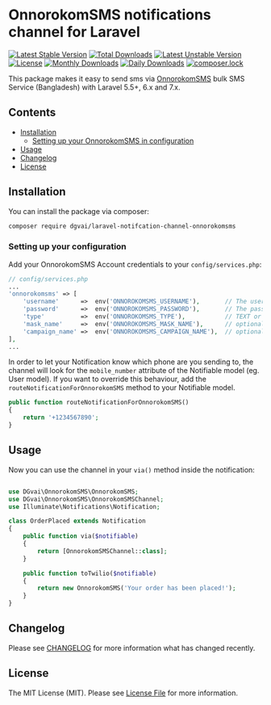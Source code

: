 # OnnorokomSMS notifications channel for Laravel

[![Latest Stable Version](https://poser.pugx.org/dgvai/laravel-notifcation-channel-onnorokomsms/v/stable)](https://packagist.org/packages/dgvai/laravel-notifcation-channel-onnorokomsms)
[![Total Downloads](https://poser.pugx.org/dgvai/laravel-notifcation-channel-onnorokomsms/downloads)](https://packagist.org/packages/dgvai/laravel-notifcation-channel-onnorokomsms)
[![Latest Unstable Version](https://poser.pugx.org/dgvai/laravel-notifcation-channel-onnorokomsms/v/unstable)](https://packagist.org/packages/dgvai/laravel-notifcation-channel-onnorokomsms)
[![License](https://poser.pugx.org/dgvai/laravel-notifcation-channel-onnorokomsms/license)](https://packagist.org/packages/dgvai/laravel-notifcation-channel-onnorokomsms)
[![Monthly Downloads](https://poser.pugx.org/dgvai/laravel-notifcation-channel-onnorokomsms/d/monthly)](https://packagist.org/packages/dgvai/laravel-notifcation-channel-onnorokomsms)
[![Daily Downloads](https://poser.pugx.org/dgvai/laravel-notifcation-channel-onnorokomsms/d/daily)](https://packagist.org/packages/dgvai/laravel-notifcation-channel-onnorokomsms)
[![composer.lock](https://poser.pugx.org/dgvai/laravel-notifcation-channel-onnorokomsms/composerlock)](https://packagist.org/packages/dgvai/laravel-notifcation-channel-onnorokomsms)

This package makes it easy to send sms via [OnnorokomSMS](https://www.onnorokomsms.com) bulk SMS Service (Bangladesh) with Laravel 5.5+, 6.x and 7.x.

## Contents

- [Installation](#installation)
	- [Setting up your OnnorokomSMS in configuration](#setting-up-your-configuration)
- [Usage](#usage)
- [Changelog](#changelog)
- [License](#license)

## Installation

You can install the package via composer:

``` bash
composer require dgvai/laravel-notifcation-channel-onnorokomsms
```

### Setting up your configuration

Add your OnnorokomSMS Account credentials to your `config/services.php`:

```php
// config/services.php
...
'onnorokomsms' => [
    'username'      =>  env('ONNOROKOMSMS_USERNAME'),       // The username of OnnorokomSMS service
    'password'      =>  env('ONNOROKOMSMS_PASSWORD'),       // The password of OnnorokomSMS service
    'type'          =>  env('ONNOROKOMSMS_TYPE'),           // TEXT or UCS 
    'mask_name'     =>  env('ONNOROKOMSMS_MASK_NAME'),      // optional but not null use ''
    'campaign_name' =>  env('ONNOROKOMSMS_CAMPAIGN_NAME'),  // optional but not null use ''
],
...
```

In order to let your Notification know which phone are you sending to, the channel will look for the `mobile_number` attribute of the Notifiable model (eg. User model). If you want to override this behaviour, add the `routeNotificationForOnnorokomSMS` method to your Notifiable model.

```php
public function routeNotificationForOnnorokomSMS()
{
    return '+1234567890';
}
```

## Usage

Now you can use the channel in your `via()` method inside the notification:

``` php

use DGvai\OnnorokomSMS\OnnorokomSMS;
use DGvai\OnnorokomSMS\OnnorokomSMSChannel;
use Illuminate\Notifications\Notification;

class OrderPlaced extends Notification
{
    public function via($notifiable)
    {
        return [OnnorokomSMSChannel::class];
    }

    public function toTwilio($notifiable)
    {
        return new OnnorokomSMS('Your order has been placed!');
    }
}
```

## Changelog

Please see [CHANGELOG](CHANGELOG.md) for more information what has changed recently.

## License

The MIT License (MIT). Please see [License File](LICENSE.md) for more information.
